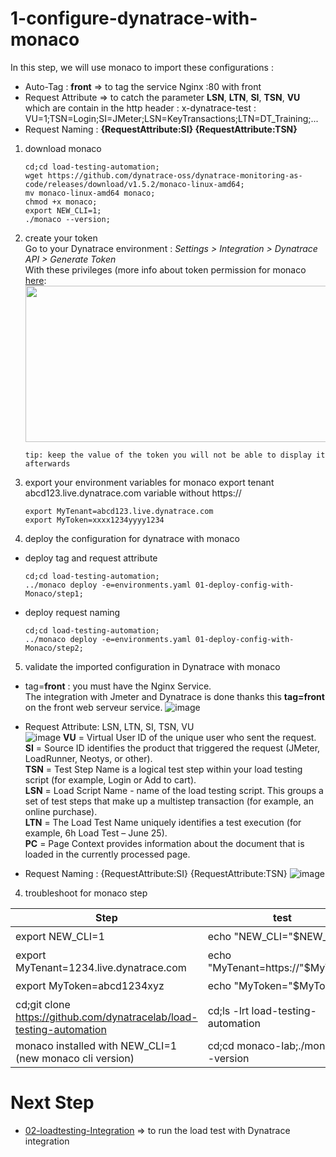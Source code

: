 # 1-configure-dynatrace-with-monaco

In this step, we will use monaco to import these configurations :  
- Auto-Tag : **front** => to tag the service Nginx :80 with front
- Request Attribute => to catch the parameter **LSN**, **LTN**, **SI**, **TSN**, **VU** which are contain in the http header : x-dynatrace-test : VU=1;TSN=Login;SI=JMeter;LSN=KeyTransactions;LTN=DT_Training;...  
- Request Naming : **{RequestAttribute:SI} {RequestAttribute:TSN}**

1) download monaco

       cd;cd load-testing-automation;
       wget https://github.com/dynatrace-oss/dynatrace-monitoring-as-code/releases/download/v1.5.2/monaco-linux-amd64;
       mv monaco-linux-amd64 monaco;
       chmod +x monaco;
       export NEW_CLI=1;
       ./monaco --version;

2) create your token   
Go to your Dynatrace environment :  _Settings > Integration > Dynatrace API > Generate Token_   
With these privileges (more info about token permission for monaco [here](https://github.com/dynatrace-oss/dynatrace-monitoring-as-code#supported-configuration-types-and-token-permissions):  
    <img src="https://user-images.githubusercontent.com/40337213/115966397-aed15d80-a52d-11eb-8156-a278b8f9a489.png" width="700" height="250">

       tip: keep the value of the token you will not be able to display it afterwards 

3) export your environment variables for monaco 
export tenant abcd123.live.dynatrace.com variable without https://

       export MyTenant=abcd123.live.dynatrace.com
       export MyToken=xxxx1234yyyy1234
       

4) deploy the configuration for dynatrace with monaco 

- deploy tag and request attribute  
       
      cd;cd load-testing-automation;
      ../monaco deploy -e=environments.yaml 01-deploy-config-with-Monaco/step1;

- deploy request naming

      cd;cd load-testing-automation;
      ../monaco deploy -e=environments.yaml 01-deploy-config-with-Monaco/step2;

5) validate the imported configuration in Dynatrace with monaco  
- tag=**front** : you must have the Nginx Service.  
  The integration with Jmeter and Dynatrace is done thanks this **tag=front** on the front web serveur service. 
![image](https://user-images.githubusercontent.com/40337213/116276454-d79f6000-a784-11eb-96a0-d9753d841487.png)

- Request Attribute: LSN, LTN, SI, TSN, VU  
![image](https://user-images.githubusercontent.com/40337213/116272650-61e5c500-a781-11eb-967f-cd3501b21927.png)
**VU** = Virtual User ID of the unique user who sent the request.  
**SI** = Source ID identifies the product that triggered the request (JMeter, LoadRunner, Neotys, or other).  
**TSN** = Test Step Name is a logical test step within your load testing script (for example, Login or Add to cart).  
**LSN** = Load Script Name - name of the load testing script. This groups a set of test steps that make up a multistep transaction (for example, an online purchase).  
**LTN** = The Load Test Name uniquely identifies a test execution (for example, 6h Load Test – June 25).  
**PC** = Page Context provides information about the document that is loaded in the currently processed page.  

- Request Naming : {RequestAttribute:SI} {RequestAttribute:TSN}
![image](https://user-images.githubusercontent.com/40337213/116273665-40d1a400-a782-11eb-841f-43507a8cc2a6.png)

4) troubleshoot for monaco step  

| Step  | test |Status |
| --------------- | --------------- | --------------- | 
| export NEW_CLI=1 | echo "NEW_CLI="$NEW_CLI  | ✔️ |
| export MyTenant=1234.live.dynatrace.com | echo "MyTenant=https://"$MyTenant  | ✔️ |
| export MyToken=abcd1234xyz| echo "MyToken="$MyToken | ✔️ |
| cd;git clone https://github.com/dynatracelab/load-testing-automation | cd;ls -lrt load-testing-automation | ✔️ |
| monaco installed with NEW_CLI=1 (new monaco cli version) | cd;cd monaco-lab;./monaco --version  | ✔️ |

# Next Step
- [02-loadtesting-Integration](https://github.com/dynatracelab/load-testing-automation/tree/main/02-loadtesting-Integration) => to run the load test with Dynatrace integration

